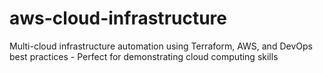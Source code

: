 # aws-cloud-infrastructure
Multi-cloud infrastructure automation using Terraform, AWS, and DevOps best practices - Perfect for demonstrating cloud computing skills

